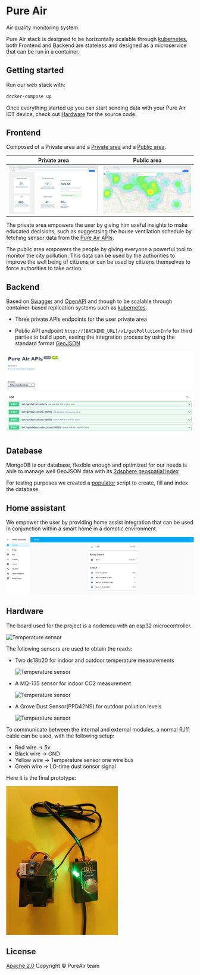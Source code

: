 # Pure Air

Air quality monitoring system.

Pure Air stack is designed to be horizontally scalable through [kubernetes](http://kubernetes.io), both Frontend and
Backend are stateless and designed as a microservice that can be run in a container.

## Getting started

Run our web stack with:

```bash
docker-compose up
```

Once everything started up you can start sending data with your Pure Air IOT device, check out [Hardware](Hardware) for
the source code.

## Frontend

Composed of a Private area and a [Private area](Frontend/user.html) and a [Public area](Frontend/index.html).

| Private area                        | Public area                       |
| ----------------------------------- | --------------------------------- |
| ![Private area](docs/f_private.png) | ![Public area](docs/f_public.png) |

The private area empowers the user by giving him useful insights to make educated decisions, such as suggestsing
the house ventilation schedule by fetching sensor data from the [Pure Air APIs](Backend).

The public area empowers the people by giving everyone a powerful tool to monitor the city pollution. This data can be
used by the authorities to improve the well being of citizens or can be used by citizens themselves to force authorities to take action.

## Backend

Based on [Swagger](https://swagger.io/) and [OpenAPI](https://swagger.io/specification/) and though to be scalable through container-based replication systems such as [kubernetes](https://kubernetes.io).

- Three private APIs endpoints for the user private area

- Public API endpoint `http://[BACKEND_URL]/v1/getPollutionInfo` for third parties to build upon,
  easing the integration process by using the standard format [GeoJSON](https://geojson.org/)

![Backend](docs/b.png)

## Database

MongoDB is our database, flexible enough and optimized for our needs is able to manage well
GeoJSON data with its [2dsphere geospatial index](https://docs.mongodb.com/manual/core/2dsphere/)

For testing purposes we created a [populator](Database/populate/populate.py) script to create, fill and index the
database.

## Home assistant

We empower the user by providing home assist integration that can be used in conjunction within a smart home in a
domotic environment.

![Backend](Hassio/images/home.png)

## Hardware

The board used for the project is a nodemcu with an esp32 microcontroller.

![Temperature sensor](Hardware/images/nodemcu.jpg)

The following sensors are used to obtain the reads:

- Two ds18b20 for indoor and outdoor temperature measurements

  ![Temperature sensor](Hardware/images/temp_sensor.jpg)

- A MQ-135 sensor for indoor CO2 measurement

  ![Temperature sensor](Hardware/images/co2_sensor.jpg)

- A Grove Dust Sensor(PPD42NS) for outdoor pollution levels

  ![Temperature sensor](Hardware/images/pollution_sensor.jpg)

To communicate between the internal and external modules, a normal RJ11 cable can be used,
with the following setup:

- Red wire -> 5v
- Black wire -> GND
- Yellow wire -> Temperature sensor one wire bus
- Green wire -> LO-time dust sensor signal

Here it is the final prototype:

![Prototype](Hardware/images/prototype.jpg)

## License

[Apache 2.0](https://www.apache.org/licenses/LICENSE-2.0)
Copyright &copy; PureAir team
